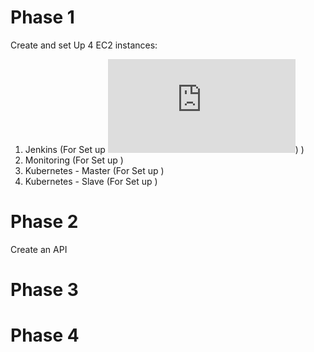 # Phase 1
Create and set Up 4 EC2 instances:
1. Jenkins (For Set up ![Alt text](https://github.com/aankusshh/Netflix-clone--Pipeline/blob/main/Jenkins%20Server%20Setup.md))
)
2. Monitoring (For Set up ) 
3. Kubernetes - Master (For Set up )
4. Kubernetes - Slave (For Set up )
   
# Phase 2
Create an API 


# Phase 3
# Phase 4
